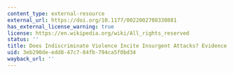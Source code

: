 ```yaml
---
content_type: external-resource
external_url: https://doi.org/10.1177/0022002708330881
has_external_license_warning: true
license: https://en.wikipedia.org/wiki/All_rights_reserved
status: ''
title: Does Indiscriminate Violence Incite Insurgent Attacks? Evidence from Chechnya
uid: 3eb290de-edd8-47c7-84fb-794ca5f0bd34
wayback_url: ''
---
```

